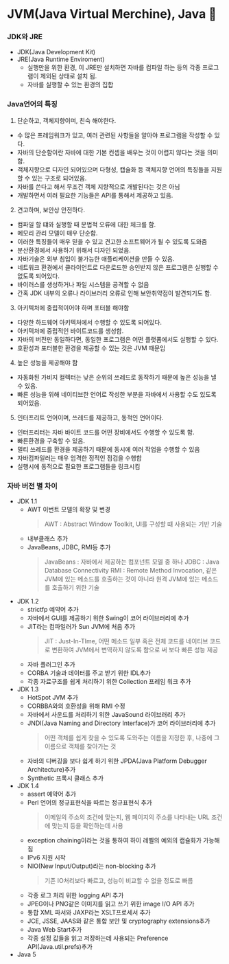 # JVM(Java Virtual Merchine), Java 📌

### JDK와 JRE
* JDK(Java Development Kit)
* JRE(Java Runtime Enviroment)
  * 실행만을 위한 환경, 이 JRE만 설치하면 자바를 컴파일 하는 등의 각종 프로그램이 제외된 상태로 설치 됨.
  * 자바를 실행할 수 있는 환경의 집합

### Java언어의 특징
1. 단순하고, 객체지향이며, 친숙 해야한다.
  * 수 많은 프레임워크가 있고, 여러 관련된 사항들을 알아야 프로그램을 작성할 수 있다.
  * 자바의 단순함이란 자바에 대한 기본 컨셉을 배우는 것이 어렵지 않다는 것을 의미함.
  * 객체지향으로 디자인 되어있으며 다형성, 캡슐화 등 객체지향 언어의 특징들을 지원할 수 있는 구조로 되어있음.
  * 자바를 쓴다고 해서 무조건 객체 지향적으로 개발된다는 것은 아님
  * 개발하면서 여러 필요한 기능들은 API를 통해서 제공하고 있음.
2. 견고하며, 보안상 안전하다.
  * 컴파일 할 떄와 실행할 때 문법적 오류에 대한 체크를 함.
  * 메모리 관리 모델이 매우 단순함.
  * 이러한 특징들이 매우 믿을 수 있고 견고한 소프트웨어가 될 수 있도록 도와줌
  * 분산환경에서 사용하기 위해서 디자인 되었음.
  * 자바기술은 외부 침입이 불가능한 애플리케이션을 만들 수 있음.
  * 네트워크 환경에서 클라이언트로 다운로드한 승인받지 않은 프로그램은 실행할 수 없도록 되어있다.
  * 바이러스를 생성하거나 파일 시스템을 공격할 수 없음
  * 간혹 JDK 내부의 오류나 라이브러리 오류로 인해 보안취약점이 발견되기도 함.
3. 아키텍처에 중립적이어야 하며 포터블 해야함
  * 다양한 하드웨어 아키텍처에서 수행할 수 있도록 되어있다.
  * 아키텍처에 중립적인 바이트코드를 생성함.
  * 자바의 버전만 동일하다면, 동일한 프로그램은 어떤 플랫폼에서도 실행할 수 있다.
  * 호환성과 포터블한 환경을 제공할 수 있는 것은 JVM 때문임
4. 높은 성능을 제공해야 함
  * 자동화된 가비지 컬렉터는 낮은 순위의 쓰레드로 동작하기 때문에 높은 성능을 낼 수 있음.
  * 빠른 성능을 위해 네이티브한 언어로 작성한 부분을 자바에서 사용할 수도 있도록 되어있음.
5. 인터프리트 언어이며, 쓰레드를 제공하고, 동적인 언어이다.
  * 인터프리터는 자바 바이트 코드를 어떤 장비에서도 수행할 수 있도록 함.
  * 빠른환경을 구축할 수 있음.
  * 멀티 쓰레드를 환경을 제공하기 때문에 동시에 여러 작업을 수행할 수 있음
  * 자바컴파일러는 매우 엄격한 정적인 점검을 수행함
  * 실행시에 동적으로 필요한 프로그램들을 링크시킴

### 자바 버전 별 차이
* JDK 1.1
  - AWT 이번트 모델의 확장 및 변경
    > AWT : Abstract Window Toolkit, UI를 구성할 떄 사용되는 기반 기술
  - 내부클래스 추가
  - JavaBeans, JDBC, RMI등 추가
    > JavaBeans : 자바에서 제공하는 컴포넌트 모델 중 하나
    > JDBC : Java Database Connectivity
    > RMI : Remote Method Invocation, 같은 JVM에 있는 메소드를 호출하는 것이 아니라 원격 JVM에 있는 메소드를 호출하기 위한 기술
* JDK 1.2
  - strictfp 예약어 추가
  - 자바에서 GUI를 제공하기 위한 Swing이 코어 라이브러리에 추가
  - JIT라는 컴파일러가 Sun JVM에 처음 추가
    > JIT : Just-In-TIme, 어떤 메소드 일부 혹은 전체 코드를 네이티브 코드로 변환하여 JVM에서 변역하지 않도록 함으로 써 보다 빠른 성능 제공
  - 자바 플러그인 추가
  - CORBA 기술과 데이터를 주고 받기 위한 IDL추가
  - 각종 자료구조를 쉽게 처리하기 위한 Collection 프레임 워크 추가
* JDK 1.3
  - HotSpot JVM 추가
  - CORBBA와의 호환성을 위해 RMI 수정
  - 자바에서 사운드를 처리하기 위한 JavaSound 라이브러리 추가
  - JNDI(Java Naming and Directory Interface)가 코어 라이브러리에 추가
    > 어떤 객체를 쉽게 찾을 수 있도록 도와주는 이름을 지정한 후, 나중에 그 이름으로 객체를 찾아가는 것
  - 자바의 디버깅을 보다 쉽게 하기 위한 JPDA(Java Platform Debugger Architecture)추가
  - Synthetic 프록시 클래스 추가
* JDK 1.4
  - assert 예약어 추가
  - Perl 언어의 정규표현식을 따르는 정규표현식 추가
    > 이메일의 주소의 조건에 맞는지, 웹 페이지의 주소를 나타내는 URL 조건에 맞는지 등을 확인하는데 사용
  - exception chaining이라는 것을 통하여 하이 레벨의 예외의 캡슐화가 가능해짐
  - IPv6 지원 시작
  - NIO(New Input/Output)라는 non-blocking 추가
    > 기존 IO처리보다 빠르고, 성능이 비교할 수 없을 정도로 빠름
  - 각종 로그 처리 위한 logging API 추가
  - JPEG이나 PNG같은 이미지를 읽고 쓰기 위한 image I/O API 추가
  - 통합 XML 파서와 JAXP라는 XSLT프로세서 추가
  - JCE, JSSE, JAAS와 같은 통합 보안 및 cryptography extensions추가
  - Java Web Start추가
  - 각종 설정 값들을 읽고 저장하는데 사용되는 Preference API(Java.util.prefs)추가
* Java 5
